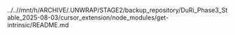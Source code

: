 ../..//mnt/h/ARCHIVE/.UNWRAP/STAGE2/backup_repository/DuRi_Phase3_Stable_2025-08-03/cursor_extension/node_modules/get-intrinsic/README.md